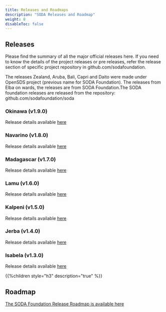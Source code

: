```yaml
---
title: Releases and Roadmaps
description: "SODA Releases and Roadmap"
weight: 8
disableToc: false
---
```

## Releases
Please find the summary of all the major official releases here. If you need to know the details of the project releases or pre releases, refer the release section of specific project repository in github.com/sodafoundation.

The releases Zealand, Aruba, Bali, Capri and Daito were made under OpenSDS project (previous name for SODA Foundation). The releases from Elba on wards, the releases are from SODA Foundation.The SODA foundation releases are released from the repository: github.com/sodafoundation/soda

### Okinawa (v1.9.0)
Release details available [here](https://github.com/sodafoundation/soda/releases/tag/v1.9.0)

### Navarino (v1.8.0)
Release details available [here](https://github.com/sodafoundation/soda/releases/tag/v1.8.0)

### Madagascar (v1.7.0)
Release details available [here](https://github.com/sodafoundation/soda/releases/tag/v1.7.0)

### Lamu (v1.6.0)
Release details available [here](https://github.com/sodafoundation/soda/releases/tag/v1.6.0)

### Kalpeni (v1.5.0)
Release details available [here](https://github.com/sodafoundation/soda/releases/tag/v1.5.0)

### Jerba (v1.4.0)
Release details available [here](https://github.com/sodafoundation/soda/releases/tag/v1.4.0)

### Isabela (v1.3.0)
Release details available [here](https://github.com/sodafoundation/soda/releases/tag/v1.3.0)

{{%children style="h3" description="true" %}}  

## Roadmap
[The SODA Foundation Release Roadmap is available here](https://github.com/sodafoundation/releases/blob/master/roadmap.md)


